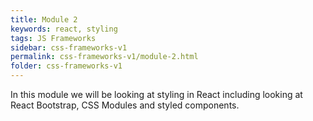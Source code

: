 ```yaml
---
title: Module 2
keywords: react, styling
tags: JS Frameworks
sidebar: css-frameworks-v1
permalink: css-frameworks-v1/module-2.html
folder: css-frameworks-v1
---
```


In this module we will be looking at styling in React including looking at React Bootstrap, CSS Modules and styled components.
